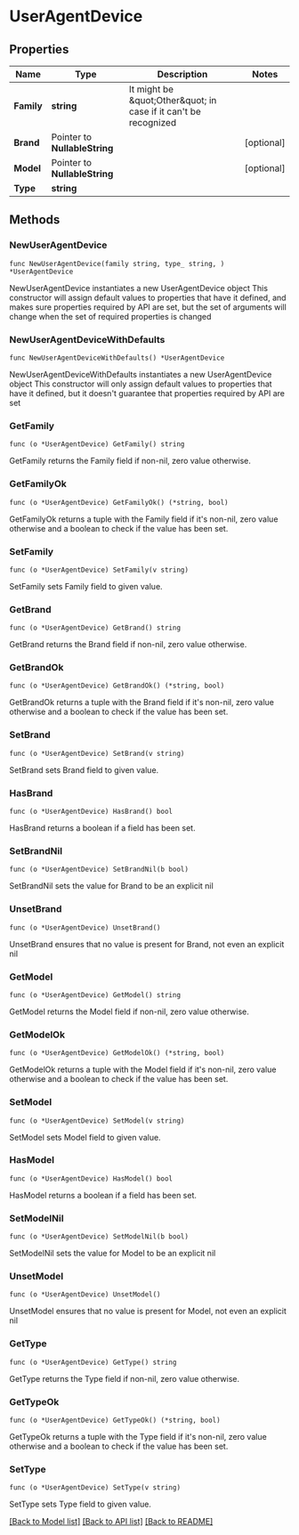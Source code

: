 # UserAgentDevice

## Properties

Name | Type | Description | Notes
------------ | ------------- | ------------- | -------------
**Family** | **string** | It might be \&quot;Other\&quot; in case if it can&#39;t be recognized | 
**Brand** | Pointer to **NullableString** |  | [optional] 
**Model** | Pointer to **NullableString** |  | [optional] 
**Type** | **string** |  | 

## Methods

### NewUserAgentDevice

`func NewUserAgentDevice(family string, type_ string, ) *UserAgentDevice`

NewUserAgentDevice instantiates a new UserAgentDevice object
This constructor will assign default values to properties that have it defined,
and makes sure properties required by API are set, but the set of arguments
will change when the set of required properties is changed

### NewUserAgentDeviceWithDefaults

`func NewUserAgentDeviceWithDefaults() *UserAgentDevice`

NewUserAgentDeviceWithDefaults instantiates a new UserAgentDevice object
This constructor will only assign default values to properties that have it defined,
but it doesn't guarantee that properties required by API are set

### GetFamily

`func (o *UserAgentDevice) GetFamily() string`

GetFamily returns the Family field if non-nil, zero value otherwise.

### GetFamilyOk

`func (o *UserAgentDevice) GetFamilyOk() (*string, bool)`

GetFamilyOk returns a tuple with the Family field if it's non-nil, zero value otherwise
and a boolean to check if the value has been set.

### SetFamily

`func (o *UserAgentDevice) SetFamily(v string)`

SetFamily sets Family field to given value.


### GetBrand

`func (o *UserAgentDevice) GetBrand() string`

GetBrand returns the Brand field if non-nil, zero value otherwise.

### GetBrandOk

`func (o *UserAgentDevice) GetBrandOk() (*string, bool)`

GetBrandOk returns a tuple with the Brand field if it's non-nil, zero value otherwise
and a boolean to check if the value has been set.

### SetBrand

`func (o *UserAgentDevice) SetBrand(v string)`

SetBrand sets Brand field to given value.

### HasBrand

`func (o *UserAgentDevice) HasBrand() bool`

HasBrand returns a boolean if a field has been set.

### SetBrandNil

`func (o *UserAgentDevice) SetBrandNil(b bool)`

 SetBrandNil sets the value for Brand to be an explicit nil

### UnsetBrand
`func (o *UserAgentDevice) UnsetBrand()`

UnsetBrand ensures that no value is present for Brand, not even an explicit nil
### GetModel

`func (o *UserAgentDevice) GetModel() string`

GetModel returns the Model field if non-nil, zero value otherwise.

### GetModelOk

`func (o *UserAgentDevice) GetModelOk() (*string, bool)`

GetModelOk returns a tuple with the Model field if it's non-nil, zero value otherwise
and a boolean to check if the value has been set.

### SetModel

`func (o *UserAgentDevice) SetModel(v string)`

SetModel sets Model field to given value.

### HasModel

`func (o *UserAgentDevice) HasModel() bool`

HasModel returns a boolean if a field has been set.

### SetModelNil

`func (o *UserAgentDevice) SetModelNil(b bool)`

 SetModelNil sets the value for Model to be an explicit nil

### UnsetModel
`func (o *UserAgentDevice) UnsetModel()`

UnsetModel ensures that no value is present for Model, not even an explicit nil
### GetType

`func (o *UserAgentDevice) GetType() string`

GetType returns the Type field if non-nil, zero value otherwise.

### GetTypeOk

`func (o *UserAgentDevice) GetTypeOk() (*string, bool)`

GetTypeOk returns a tuple with the Type field if it's non-nil, zero value otherwise
and a boolean to check if the value has been set.

### SetType

`func (o *UserAgentDevice) SetType(v string)`

SetType sets Type field to given value.



[[Back to Model list]](../README.md#documentation-for-models) [[Back to API list]](../README.md#documentation-for-api-endpoints) [[Back to README]](../README.md)


